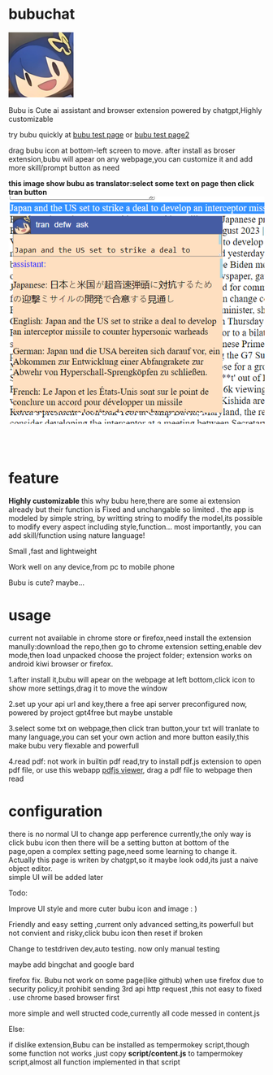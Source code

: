 # bubuchat
<img  src="./images/icon-128.png">

Bubu is Cute ai assistant and browser extension powered by chatgpt,Highly customizable

try bubu quickly at 
<a href="https://bubu.suisuy.eu.org">bubu test page</a> or
<a href="https://bubu.pages.dev">bubu test page2</a>

drag bubu icon at bottom-left screen to move.
after install as broser extension,bubu will apear on any webpage,you can customize it and add more skill/prompt button as need


<strong>this image show bubu as translator:select some text on page then click tran button </strong> <br>
<img  src="./doc/img/demotrans.png">

<br> <br> 



# feature

**Highly customizable**
	this why bubu here,there are some ai extension already but their function is  Fixed and unchangable so limited . the app is modeled by simple string,  by writting string to modify the model,its possible to modify every aspect including style,function... most importantly, you can add skill/function using nature language!

Small ,fast and lightweight

Work well on any device,from pc to mobile phone

Bubu is cute? maybe...



# usage
current not available in chrome store or firefox,need install the extension manully:download the repo,then go to chrome extension setting,enable dev mode,then load unpacked choose the project folder; extension works on android kiwi browser or firefox. 

1.after install it,bubu will apear on the webpage at left bottom,click icon to show more settings,drag it to move the window

2.set up your api url and key,there a free api server preconfigured now, powered by project gpt4free but maybe unstable

3.select some txt on webpage,then click tran button,your txt will tranlate to many language,you can set your own action and more button easily,this make bubu very flexable and powerfull

4.read pdf: not work in builtin pdf read,try to  install pdf.js extension to open pdf file, or use this webapp <a href="https://mozilla.github.io/pdf.js/web/viewer.html" >pdfjs viewer</a>, drag a pdf file to webpage then read  


# configuration
there is no normal UI to change app perference currently,the only way is click bubu icon then there will be a setting button at bottom of the page,open a complex setting page,need some learning to change it. Actually this page is writen by chatgpt,so it maybe look odd,its just a naive object editor.  
simple UI will be added later


Todo:

Improve UI style and more cuter bubu icon and image : )


Friendly and easy setting ,current only advanced setting,its powerfull but not convient and risky,click bubu icon then  reset if broken

Change to testdriven dev,auto testing. now only manual testing 

maybe add bingchat and google bard

firefox fix. Bubu not work on some page(like github) when use firefox due to security policy,it prohibit sending 3rd api http request ,this not easy to fixed . use chrome based browser first 

more simple and well structed code,currently all code messed in content.js 


Else:

if dislike extension,Bubu can be installed as tempermokey script,though some function not works ,just copy **script/content.js** to tampermokey script,almost all function implemented in that script 


